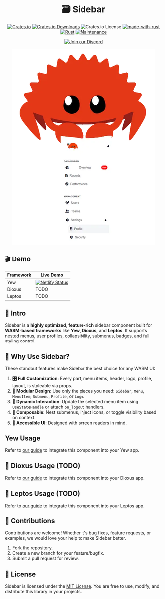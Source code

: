 <div align="center">

# 🗃️ Sidebar

[![Crates.io](https://img.shields.io/crates/v/sidebar)](https://crates.io/crates/sidebar)
[![Crates.io Downloads](https://img.shields.io/crates/d/sidebar)](https://crates.io/crates/sidebar)
![Crates.io License](https://img.shields.io/crates/l/sidebar)
[![made-with-rust](https://img.shields.io/badge/Made%20with-Rust-1f425f.svg?logo=rust&logoColor=white)](https://www.rust-lang.org/)
[![Rust](https://img.shields.io/badge/Rust-1.85%2B-blue.svg)](https://www.rust-lang.org)
[![Maintenance](https://img.shields.io/badge/Maintained%3F-yes-green.svg)](https://github.com/wiseaidev)

[![Join our Discord](https://dcbadge.limes.pink/api/server/b5JbvHW5nv)](https://discord.gg/b5JbvHW5nv)

<!-- absolute url for docs.rs cause assets is excluded from crate -->
![logo](https://raw.githubusercontent.com/opensass/sidebar/refs/heads/main/assets/logo.webp)

</div>

## 🎬 Demo

| Framework | Live Demo |
| --- | --- |
| Yew | [![Netlify Status](https://api.netlify.com/api/v1/badges/a0efc7e9-f20e-4dd9-93e1-c8f4fde7506f/deploy-status)](https://sidebar-rs.netlify.app) |
| Dioxus | TODO |
| Leptos | TODO |

## 📜 Intro

Sidebar is a **highly optimized**, **feature-rich** sidebar component built for **WASM-based frameworks** like **Yew**, **Dioxus**, and **Leptos**. It supports nested menus, user profiles, collapsibility, submenus, badges, and full styling control.

## 🤔 Why Use Sidebar?

These standout features make Sidebar the best choice for any WASM UI:

1. **🎛️ Full Customization**: Every part, menu items, header, logo, profile, layout, is styleable via props.
1. **🧱 Modular Design**: Use only the pieces you need: `Sidebar`, `Menu`, `MenuItem`, `Submenu`, `Profile`, or `Logo`.
1. **🔁 Dynamic Interaction**: Update the selected menu item using `UseStateHandle` or attach `on_logout` handlers.
1. **🧩 Composable**: Nest submenus, inject icons, or toggle visibility based on context.
1. **📐 Accessible UI**: Designed with screen readers in mind.

## Yew Usage

<!-- absolute url for docs.rs cause YEW.md is not included in crate -->
Refer to [our guide](https://github.com/opensass/sidebar/blob/main/YEW.md) to integrate this component into your Yew app.

## 🧬 Dioxus Usage (TODO)

<!-- absolute url for docs.rs cause DIOXUS.md is not included in crate -->
Refer to [our guide](https://github.com/opensass/sidebar/blob/main/DIOXUS.md) to integrate this component into your Dioxus app.

## 🌱 Leptos Usage (TODO)

<!-- absolute url for docs.rs cause LEPTOS.md is not included in crate -->
Refer to [our guide](https://github.com/opensass/sidebar/blob/main/LEPTOS.md) to integrate this component into your Leptos app.

## 🤝 Contributions

Contributions are welcome! Whether it's bug fixes, feature requests, or examples, we would love your help to make Sidebar better.

1. Fork the repository.
1. Create a new branch for your feature/bugfix.
1. Submit a pull request for review.

## 📜 License

Sidebar is licensed under the [MIT License](LICENSE). You are free to use, modify, and distribute this library in your projects.
